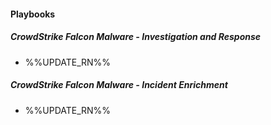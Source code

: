 
#### Playbooks
##### CrowdStrike Falcon Malware - Investigation and Response
- %%UPDATE_RN%%
##### CrowdStrike Falcon Malware - Incident Enrichment
- %%UPDATE_RN%%

